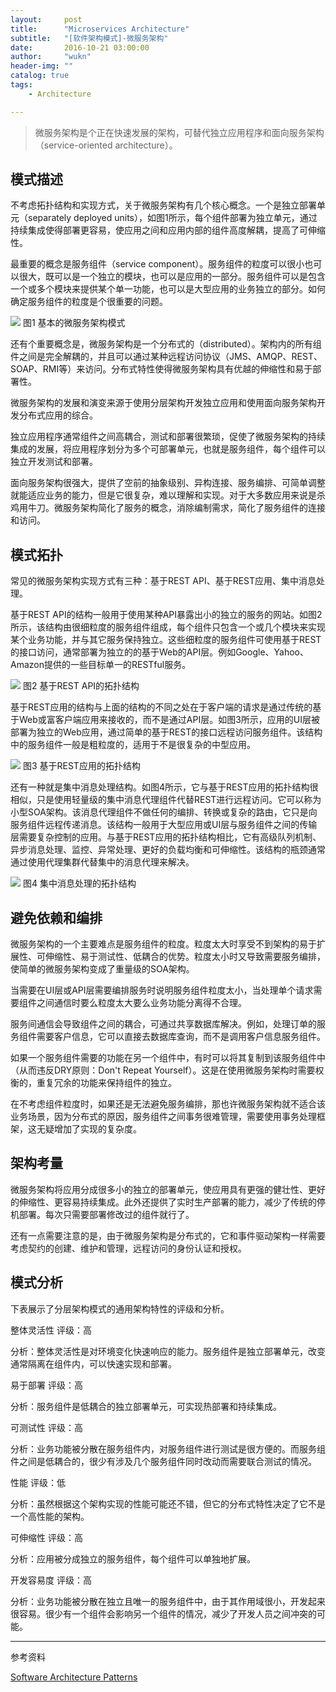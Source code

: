 ```yaml
---
layout:     post
title:      "Microservices Architecture"
subtitle:   "[软件架构模式]-微服务架构"
date:       2016-10-21 03:00:00
author:     "wukn"
header-img: ""
catalog: true
tags:
    - Architecture

---
```


> 微服务架构是个正在快速发展的架构，可替代独立应用程序和面向服务架构（service-oriented architecture）。

## 模式描述

不考虑拓扑结构和实现方式，关于微服务架构有几个核心概念。一个是独立部署单元（separately deployed units），如图1所示，每个组件部署为独立单元，通过持续集成使得部署更容易，使应用之间和应用内部的组件高度解耦，提高了可伸缩性。

最重要的概念是服务组件（service component）。服务组件的粒度可以很小也可以很大，既可以是一个独立的模块，也可以是应用的一部分。服务组件可以是包含一个或多个模块来提供某个单一功能，也可以是大型应用的业务独立的部分。如何确定服务组件的粒度是个很重要的问题。

![](/img/post/software_architecture_pattern/microservices_architecture/basic_microservices_architecture.png)
图1 基本的微服务架构模式

还有个重要概念是，微服务架构是一个分布式的（distributed）。架构内的所有组件之间是完全解耦的，并且可以通过某种远程访问协议（JMS、AMQP、REST、SOAP、RMI等）来访问。分布式特性使得微服务架构具有优越的伸缩性和易于部署性。

微服务架构的发展和演变来源于使用分层架构开发独立应用和使用面向服务架构开发分布式应用的综合。

独立应用程序通常组件之间高耦合，测试和部署很繁琐，促使了微服务架构的持续集成的发展，将应用程序划分为多个可部署单元，也就是服务组件，每个组件可以独立开发测试和部署。

面向服务架构很强大，提供了空前的抽象级别、异构连接、服务编排、可简单调整就能适应业务的能力，但是它很复杂，难以理解和实现。对于大多数应用来说是杀鸡用牛刀。微服务架构简化了服务的概念，消除编制需求，简化了服务组件的连接和访问。

## 模式拓扑

常见的微服务架构实现方式有三种：基于REST API、基于REST应用、集中消息处理。

基于REST API的结构一般用于使用某种API暴露出小的独立的服务的网站。如图2所示，该结构由很细粒度的服务组件组成，每个组件只包含一个或几个模块来实现某个业务功能，并与其它服务保持独立。这些细粒度的服务组件可使用基于REST的接口访问，通常部署为独立的的基于Web的API层。例如Google、Yahoo、Amazon提供的一些目标单一的RESTful服务。

![](/img/post/software_architecture_pattern/microservices_architecture/restapi_microservices_architecture.png)
图2 基于REST API的拓扑结构

基于REST应用的结构与上面的结构的不同之处在于客户端的请求是通过传统的基于Web或富客户端应用来接收的，而不是通过API层。如图3所示，应用的UI层被部署为独立的Web应用，通过简单的基于REST的接口远程访问服务组件。该结构中的服务组件一般是粗粒度的，适用于不是很复杂的中型应用。

![](/img/post/software_architecture_pattern/microservices_architecture/restapp_microservices_architecture.png)
图3 基于REST应用的拓扑结构

还有一种就是集中消息处理结构。如图4所示，它与基于REST应用的拓扑结构很相似，只是使用轻量级的集中消息代理组件代替REST进行远程访问。它可以称为小型SOA架构。该消息代理组件不做任何的编排、转换或复杂的路由，它只是向服务组件远程传递消息。该结构一般用于大型应用或UI层与服务组件之间的传输层需要复杂控制的应用。与基于REST应用的拓扑结构相比，它有高级队列机制、异步消息处理、监控、异常处理、更好的负载均衡和可伸缩性。该结构的瓶颈通常通过使用代理集群代替集中的消息代理来解决。

![](/img/post/software_architecture_pattern/microservices_architecture/lightweight_message_broker_microservices_architecture.png)
图4 集中消息处理的拓扑结构

## 避免依赖和编排

微服务架构的一个主要难点是服务组件的粒度。粒度太大时享受不到架构的易于扩展性、可伸缩性、易于测试性、低耦合的优势。粒度太小时又导致需要服务编排，使简单的微服务架构变成了重量级的SOA架构。

当需要在UI层或API层需要编排服务时说明服务组件粒度太小，当处理单个请求需要组件之间通信时要么粒度太大要么业务功能分离得不合理。

服务间通信会导致组件之间的耦合，可通过共享数据库解决。例如，处理订单的服务组件需要客户信息，它可以直接去数据库查询，而不是调用客户信息服务组件。

如果一个服务组件需要的功能在另一个组件中，有时可以将其复制到该服务组件中（从而违反DRY原则：Don't Repeat Yourself）。这是在使用微服务架构时需要权衡的，重复冗余的功能来保持组件的独立。

在不考虑组件粒度时，如果还是无法避免服务编排，那也许微服务架构就不适合该业务场景，因为分布式的原因，服务组件之间事务很难管理，需要使用事务处理框架，这无疑增加了实现的复杂度。

## 架构考量

微服务架构将应用分成很多小的独立的部署单元，使应用具有更强的健壮性、更好的伸缩性、更容易持续集成。此外还提供了实时生产部署的能力，减少了传统的停机部署。每次只需要部署修改过的组件就行了。

还有一点需要注意的是，由于微服务架构是分布式的，它和事件驱动架构一样需要考虑契约的创建、维护和管理，远程访问的身份认证和授权。

## 模式分析

下表展示了分层架构模式的通用架构特性的评级和分析。

整体灵活性
评级：高

分析：整体灵活性是对环境变化快速响应的能力。服务组件是独立部署单元，改变通常隔离在组件内，可以快速实现和部署。

易于部署
评级：高

分析：服务组件是低耦合的独立部署单元，可实现热部署和持续集成。

可测试性
评级：高

分析：业务功能被分散在服务组件内，对服务组件进行测试是很方便的。而服务组件之间是低耦合的，很少有涉及几个服务组件同时改动而需要联合测试的情况。

性能
评级：低

分析：虽然根据这个架构实现的性能可能还不错，但它的分布式特性决定了它不是一个高性能的架构。

可伸缩性
评级：高

分析：应用被分成独立的服务组件，每个组件可以单独地扩展。

开发容易度
评级：高

分析：业务功能被分散在独立且唯一的服务组件中，由于其作用域很小，开发起来很容易。很少有一个组件会影响另一个组件的情况，减少了开发人员之间冲突的可能。

---

参考资料

[Software Architecture Patterns](http://www.oreilly.com/programming/free/software-architecture-patterns.csp)

